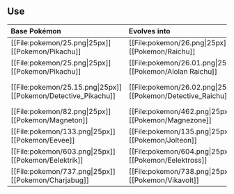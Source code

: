 ## Use
Base Pokémon |Evolves into |Available in
:---|:---|:---
[[File:pokemon/25.png\|25px]] [[Pokemon/Pikachu]] | [[File:pokemon/26.png\|25px]] [[Pokemon/Raichu]] |All regions but Alola
[[File:pokemon/25.png\|25px]] [[Pokemon/Pikachu]] | [[File:pokemon/26.01.png\|25px]] [[Pokemon/Alolan Raichu]] |Alola
[[File:pokemon/25.15.png\|25px]] [[Pokemon/Detective_Pikachu]] | [[File:pokemon/26.02.png\|25px]] [[Pokemon/Detective_Raichu]] |All regions after completing [[Quest_Lines/Detective_Pikachu]] quest line
[[File:pokemon/82.png\|25px]] [[Pokemon/Magneton]] | [[File:pokemon/462.png\|25px]] [[Pokemon/Magnezone]] |Galar only
[[File:pokemon/133.png\|25px]] [[Pokemon/Eevee]] | [[File:pokemon/135.png\|25px]] [[Pokemon/Jolteon]] |All regions
[[File:pokemon/603.png\|25px]] [[Pokemon/Eelektrik]] | [[File:pokemon/604.png\|25px]] [[Pokemon/Eelektross]] |Unova onward
[[File:pokemon/737.png\|25px]] [[Pokemon/Charjabug]] | [[File:pokemon/738.png\|25px]] [[Pokemon/Vikavolt]] |Galar only